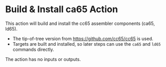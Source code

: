 # Build & Install ca65 Action

This action will build and install the cc65 assembler components (ca65, ld65).

* The tip-of-tree version from https://github.com/cc65/cc65 is used.
* Targets are built and installed, so later steps can use the `ca65` and `ld65` commands directly.

The action has no inputs or outputs.
